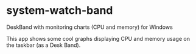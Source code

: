 # system-watch-band
DeskBand with monitoring charts (CPU and memory) for Windows

This app shows some cool graphs displaying CPU and memory usage on the taskbar (as a Desk Band).
